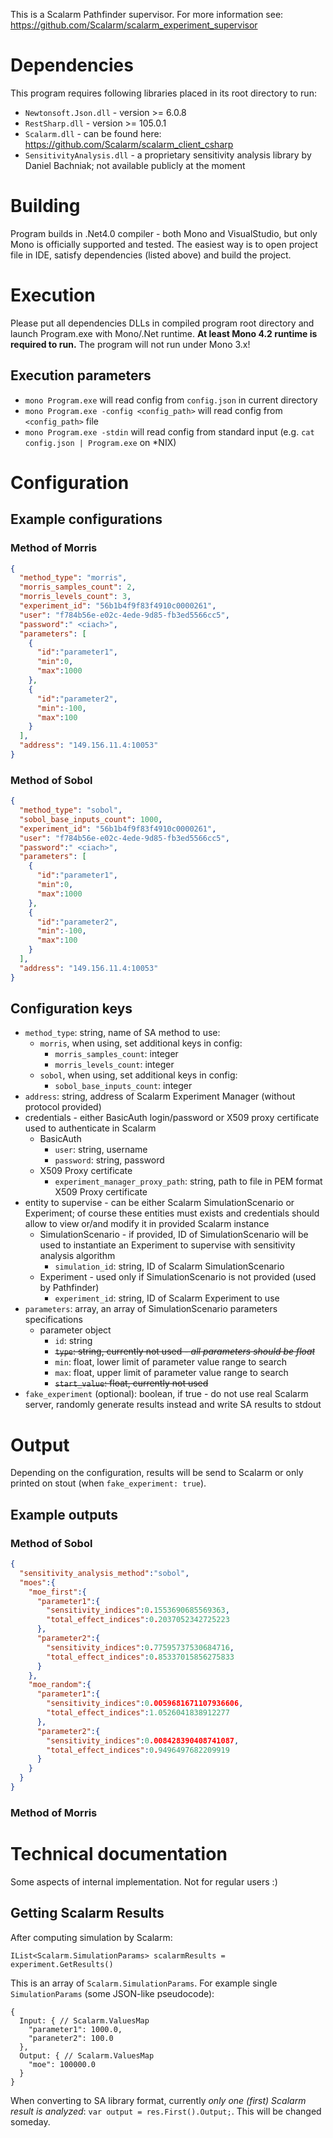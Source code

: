 This is a Scalarm Pathfinder supervisor. For more information see: https://github.com/Scalarm/scalarm_experiment_supervisor

# Dependencies

This program requires following libraries placed in its root directory to run:
* ``Newtonsoft.Json.dll`` - version >= 6.0.8
* ``RestSharp.dll`` - version >= 105.0.1
* ``Scalarm.dll`` - can be found here: https://github.com/Scalarm/scalarm_client_csharp
* ``SensitivityAnalysis.dll`` - a proprietary sensitivity analysis library by Daniel Bachniak; not available publicly at the moment

# Building

Program builds in .Net4.0 compiler - both Mono and VisualStudio, but only Mono is officially supported and tested. The easiest way is to open project file in IDE, satisfy dependencies (listed above) and build the project.

# Execution

Please put all dependencies DLLs in compiled program root directory and launch Program.exe with Mono/.Net runtime.
**At least Mono 4.2 runtime is required to run.** The program will not run under Mono 3.x!


## Execution parameters

* ``mono Program.exe`` will read config from ``config.json`` in current directory
* ``mono Program.exe -config <config_path>`` will read config from ``<config_path>`` file
* ``mono Program.exe -stdin`` will read config from standard input (e.g. ``cat config.json | Program.exe`` on \*NIX)


# Configuration

## Example configurations

### Method of Morris

```json
{
  "method_type": "morris",
  "morris_samples_count": 2,
  "morris_levels_count": 3,
  "experiment_id": "56b1b4f9f83f4910c0000261",
  "user": "f784b56e-e02c-4ede-9d85-fb3ed5566cc5",
  "password":" <ciach>",
  "parameters": [
    {
      "id":"parameter1",
      "min":0,
      "max":1000
    },
    {
      "id":"parameter2",
      "min":-100,
      "max":100
    }
  ],
  "address": "149.156.11.4:10053"
}
```

### Method of Sobol

```json
{
  "method_type": "sobol",
  "sobol_base_inputs_count": 1000,
  "experiment_id": "56b1b4f9f83f4910c0000261",
  "user": "f784b56e-e02c-4ede-9d85-fb3ed5566cc5",
  "password":" <ciach>",
  "parameters": [
    {
      "id":"parameter1",
      "min":0,
      "max":1000
    },
    {
      "id":"parameter2",
      "min":-100,
      "max":100
    }
  ],
  "address": "149.156.11.4:10053"
}
```

## Configuration keys

* ``method_type``: string, name of SA method to use:
  * ``morris``, when using, set additional keys in config:
    * ``morris_samples_count``: integer
    * ``morris_levels_count``: integer
  * ``sobol``, when using, set additional keys in config:
    * ``sobol_base_inputs_count``: integer
* ``address``: string, address of Scalarm Experiment Manager (without protocol provided)
* credentials - either BasicAuth login/password or X509 proxy certificate used to authenticate in Scalarm
  * BasicAuth
    * ``user``: string, username
    * ``password``: string, password
  * X509 Proxy certificate
    * ``experiment_manager_proxy_path``: string, path to file in PEM format X509 Proxy certificate
* entity to supervise - can be either Scalarm SimulationScenario or Experiment; of course these entities must exists and credentials should allow to view or/and modify it in provided Scalarm instance
  * SimulationScenario - if provided, ID of SimulationScenario will be used to instantiate an Experiment to supervise with sensitivity analysis algorithm
    * ``simulation_id``: string, ID of Scalarm SimulationScenario
  * Experiment - used only if SimulationScenario is not provided (used by Pathfinder)
    * ``experiment_id``: string, ID of Scalarm Experiment to use
* ``parameters``: array, an array of SimulationScenario parameters specifications
  * parameter object
    * ``id``: string
    * ~~``type``: string, currently not used - *all parameters should be float*~~
    * ``min``: float, lower limit of parameter value range to search
    * ``max``: float, upper limit of parameter value range to search
    * ~~``start_value``: float, currently not used~~
* ``fake_experiment`` (optional): boolean, if true - do not use real Scalarm server, randomly generate results instead and write SA results to stdout

# Output

Depending on the configuration, results will be send to Scalarm or only printed on stout (when ``fake_experiment: true``).

## Example outputs

### Method of Sobol

```json
{  
  "sensitivity_analysis_method":"sobol",
  "moes":{  
    "moe_first":{  
      "parameter1":{  
        "sensitivity_indices":0.1553690685569363,
        "total_effect_indices":0.2037052342725223
      },
      "parameter2":{  
        "sensitivity_indices":0.77595737530684716,
        "total_effect_indices":0.85337015856275833
      }
    },
    "moe_random":{  
      "parameter1":{  
        "sensitivity_indices":0.0059681671107936606,
        "total_effect_indices":1.0526041838912277
      },
      "parameter2":{  
        "sensitivity_indices":0.008428390408741087,
        "total_effect_indices":0.9496497682209919
      }
    }
  }
}
```

### Method of Morris



# Technical documentation

Some aspects of internal implementation. Not for regular users :)

## Getting Scalarm Results

After computing simulation by Scalarm:
```
IList<Scalarm.SimulationParams> scalarmResults = experiment.GetResults()
```

This is an array of ``Scalarm.SimulationParams``. For example single ``SimulationParams`` (some JSON-like pseudocode):
```
{
  Input: { // Scalarm.ValuesMap
    "parameter1": 1000.0,
    "paraneter2": 100.0
  },
  Output: { // Scalarm.ValuesMap
    "moe": 100000.0
  }
}
```

When converting to SA library format, currently *only one (first) Scalarm result is analyzed*: ``var output = res.First().Output;``. This will be changed someday.
